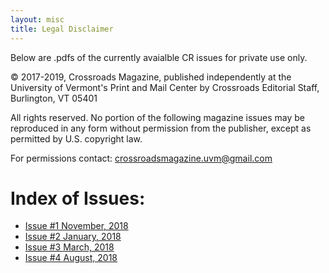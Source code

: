 ```yaml
---
layout: misc
title: Legal Disclaimer
---
```


Below are .pdfs of the currently avaialble CR issues for private use only.

© 2017-2019, Crossroads Magazine, published independently at the University of Vermont's Print and Mail Center by Crossroads Editorial Staff, Burlington, VT 05401

All rights reserved. No portion of the following magazine issues may be reproduced in any form without permission from the publisher, except as permitted by U.S. copyright law. 

For permissions contact: crossroadsmagazine.uvm@gmail.com

<h1> Index of Issues: </h1>

* <a href="../assets/copies/2017-11_Issue1.pdf" download="2017-11_Issue1.pdf">Issue #1 November, 2018</a>
* <a href="../assets/copies/2018-1_Issue2.pdf" download="2018-1_Issue2.pdf">Issue #2 January, 2018</a>
* <a href="../assets/copies/2018-3_Issue3.pdf" download="2018-3_Issue3.pdf">Issue #3 March, 2018</a>
* <a href="../assets/copies/2018-8_Issue4.pdf" download="2018-8_Issue4.pdf">Issue #4 August, 2018</a>


